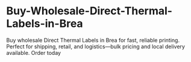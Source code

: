 # Buy-Wholesale-Direct-Thermal-Labels-in-Brea
Buy wholesale Direct Thermal Labels in Brea for fast, reliable printing. Perfect for shipping, retail, and logistics—bulk pricing and local delivery available. Order today
